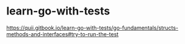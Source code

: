 # learn-go-with-tests
https://quii.gitbook.io/learn-go-with-tests/go-fundamentals/structs-methods-and-interfaces#try-to-run-the-test